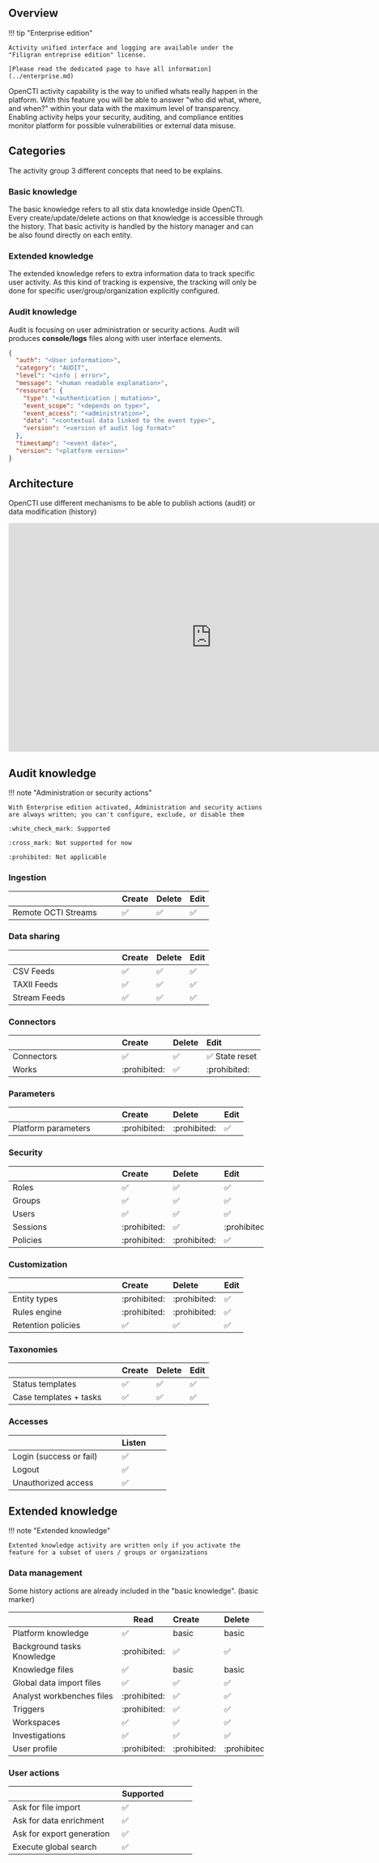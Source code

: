 ## Overview

!!! tip "Enterprise edition"

    Activity unified interface and logging are available under the "Filigran entreprise edition" license.

    [Please read the dedicated page to have all information](../enterprise.md)


OpenCTI activity capability is the way to unified whats really happen in the platform.
With this feature you will be able to answer "who did what, where, and when?" within your data with the maximum level of transparency. 
Enabling activity helps your security, auditing, and compliance entities monitor platform for possible vulnerabilities or external data misuse.

## Categories

The activity group 3 different concepts that need to be explains.

### Basic knowledge

The basic knowledge refers to all stix data knowledge inside OpenCTI. Every create/update/delete actions on that knowledge is accessible through the history.
That basic activity is handled by the history manager and can be also found directly on each entity.

### Extended knowledge

The extended knowledge refers to extra information data to track specific user activity.
As this kind of tracking is expensive, the tracking will only be done for specific user/group/organization explicitly configured.

### Audit knowledge

Audit is focusing on user administration or security actions.
Audit will produces **console/logs** files along with user interface elements.

```json
{
  "auth": "<User information>",
  "category": "AUDIT",
  "level": "<info | error>",
  "message": "<human readable explanation>",
  "resource": {
    "type": "<authentication | mutation>",
    "event_scope": "<depends on type>",
    "event_access": "<administration>",
    "data": "<contextual data linked to the event type>",
    "version": "<version of audit log format>"
  },
  "timestamp": "<event date>",
  "version": "<platform version>"
}
```

## Architecture

OpenCTI use different mechanisms to be able to publish actions (audit) or data modification (history)

<iframe style="border: 1px solid rgba(0, 0, 0, 0.1);" width="800" height="450" src="https://www.figma.com/embed?embed_host=share&url=https://www.figma.com/file/65JHbbWWKftqLGrQJ0Xhml/Notifications-architecture?type=whiteboard&node-id=0%3A1&t=Q9GJ4psB6cAdQ3uR-1" allowfullscreen></iframe>

## Audit knowledge

!!! note "Administration or security actions"

    With Enterprise edition activated, Administration and security actions are always written; you can't configure, exclude, or disable them

    :white_check_mark: Supported
    
    :cross_mark: Not supported for now
    
    :prohibited: Not applicable

### Ingestion

| <div style="width:200px"></div>  | Create             | Delete              | Edit                |
|:---------------------------------|:-------------------|:--------------------|:--------------------|
| Remote OCTI Streams              | :white_check_mark: | :white_check_mark:  | :white_check_mark:  |

### Data sharing

| <div style="width:200px"></div>  | Create             | Delete              | Edit                |
|:---------------------------------|:-------------------|:--------------------|:--------------------|
| CSV Feeds                        | :white_check_mark: | :white_check_mark:  | :white_check_mark:  |
| TAXII Feeds                      | :white_check_mark: | :white_check_mark:  | :white_check_mark:  |
| Stream Feeds                     | :white_check_mark: | :white_check_mark:  | :white_check_mark:  |

### Connectors

| <div style="width:200px"></div> | Create              | Delete              | Edit                           |
|:--------------------------------|:--------------------|:--------------------|:-------------------------------|
| Connectors                      | :white_check_mark:  | :white_check_mark:  | :white_check_mark: State reset |
| Works                           | :prohibited:        | :white_check_mark:  | :prohibited:                   |

### Parameters

| <div style="width:200px"></div> | Create        | Delete        | Edit                |
|:--------------------------------|:--------------|:--------------|:--------------------|
| Platform parameters             | :prohibited:  | :prohibited:  | :white_check_mark:  |

### Security

| <div style="width:200px"></div> | Create             | Delete             | Edit                   |
|:--------------------------------|:-------------------|:-------------------|:-----------------------|
| Roles                           | :white_check_mark: | :white_check_mark: | :white_check_mark:     |
| Groups                          | :white_check_mark: | :white_check_mark: | :white_check_mark:     |
| Users                           | :white_check_mark: | :white_check_mark: | :white_check_mark:     |
| Sessions                        | :prohibited:       | :white_check_mark: | :prohibited:           |
| Policies                        | :prohibited:       | :prohibited:       | :white_check_mark:     |

### Customization

| <div style="width:200px"></div> | Create             | Delete             | Edit                |
|:--------------------------------|:-------------------|:-------------------|:--------------------|
| Entity types                    | :prohibited:       | :prohibited:       | :white_check_mark:  |
| Rules engine                    | :prohibited:       | :prohibited:       | :white_check_mark:  |
| Retention policies              | :white_check_mark: | :white_check_mark: | :white_check_mark:  |

### Taxonomies

| <div style="width:200px"></div> | Create              | Delete              | Edit                |
|:--------------------------------|:--------------------|:--------------------|:--------------------|
| Status templates                | :white_check_mark:  | :white_check_mark:  | :white_check_mark:  |
| Case templates + tasks          | :white_check_mark:  | :white_check_mark:  | :white_check_mark:  |

### Accesses

| <div style="width:200px"></div> | Listen             |     |     |
|:--------------------------------|:-------------------|-----|-----|
| Login (success or fail)         | :white_check_mark: |     |     |
| Logout                          | :white_check_mark: |     |     |
| Unauthorized access             | :white_check_mark: |     |     |

## Extended knowledge

!!! note "Extended knowledge"

    Extented knowledge activity are written only if you activate the feature for a subset of users / groups or organizations

### Data management

Some history actions are already included in the "basic knowledge". (basic marker) 

| <div style="width:200px"></div> | Read                | Create              | Delete              | Edit                |
|:--------------------------------|---------------------|:--------------------|:--------------------|:--------------------|
| Platform knowledge              | :white_check_mark:  | basic               | basic               | basic               |
| Background tasks Knowledge      | :prohibited:        | :white_check_mark:  | :white_check_mark:  | :prohibited:        |
| Knowledge files                 | :white_check_mark:  | basic               | basic               | :prohibited:        |
| Global data import files        | :white_check_mark:  | :white_check_mark:  | :white_check_mark:  | :prohibited:        |
| Analyst workbenches files       | :prohibited:        | :white_check_mark:  | :white_check_mark:  | :prohibited:        |
| Triggers                        | :prohibited:        | :white_check_mark:  | :white_check_mark:  | :cross_mark:        |
| Workspaces                      | :white_check_mark:  | :white_check_mark:  | :white_check_mark:  | :cross_mark:        |
| Investigations                  | :white_check_mark:  | :white_check_mark:  | :white_check_mark:  | :cross_mark:        |
| User profile                    | :prohibited:        | :prohibited:        | :prohibited:        | :white_check_mark:  |

### User actions

| <div style="width:200px"></div> | Supported           |     |     |     |
|:--------------------------------|:--------------------|-----|-----|-----|
| Ask for file import             | :white_check_mark:  |     |     |     |
| Ask for data enrichment         | :white_check_mark:  |     |     |     |
| Ask for export generation       | :white_check_mark:  |     |     |     |
| Execute global search           | :white_check_mark:  |     |     |     |